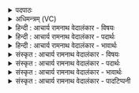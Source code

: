 <details><summary>पदपाठः</summary>

अ꣣नूपे꣢। गो꣡मा꣢꣯न्। गो꣡भिः꣢꣯। अ꣣क्षारि꣡ति꣢। सो꣡मः꣢꣯। दु꣣ग्धा꣡भिः꣢। अ꣣क्षारि꣡ति꣢। स꣣मुद्र꣢म्। स꣣म्। उद्र꣢म्। न। सं꣣व꣡र꣢णानि। स꣣म्। व꣡र꣢꣯णानि। अ꣣ग्मन्। मन्दी꣢। म꣡दा꣢꣯य। तो꣣शते। ९९८।
</details>

<details><summary>अधिमन्त्रम् (VC)</summary>

- पवमानः सोमः
- सप्तर्षयः
- बृहती
- मध्यमः
</details>

<details><summary>हिन्दी : आचार्य रामनाथ वेदालंकार - विषयः</summary>

अगले मन्त्र में दुधारू गायों का वर्णन है।
</details>

<details><summary>हिन्दी : आचार्य रामनाथ वेदालंकार - पदार्थः</summary>

पदार्थान्वयभाषाः -  (यदा) जब (गोमान्) गायों का स्वामी (गोभिः) गायों के साथ (अनूपे) अधिक जलवाले देश में (अक्षाः) निवास करता है, तब (दुग्धाभिः) दुही हुई भी गायों से (सोमः) दूध (अक्षाः) झरता रहता है, अर्थात् गायों में इतना अधिक दूध होता है कि दुह लेने के बाद भी पर्याप्त दूध थनों में बचा होकर चूता रहता है। (समुद्रं न) समुद्र में जैसे (संवरणानि) नदियों के जल पहुँचते हैं, वैसे ही गायों के दूध विशाल कड़ाह आदि में (अग्मन्) जाते हैं। (मन्दी) हर्षदायक गोदुग्ध-रूप सोम (मदाय) गोस्वामियों के हर्ष के लिए (तोशते) दुहने के समय शब्द करता है ॥२॥ यहाँ उपमालङ्कार है। ’रक्षाः’ की आवृत्ति में यमक है ॥२॥
</details>

<details><summary>हिन्दी : आचार्य रामनाथ वेदालंकार - भावार्थः</summary>

भावार्थभाषाः -  जिस घर या परिवार में बहुत दूध देनेवाली धेनुएँ हैं,वहाँ के निवासी यथेच्छ गाय के दूध,दही,मक्खन आदि का सेवन करते हुए और गाय के घी से यज्ञ करते हुए तथा परमात्मा का ध्यान करते हुए सदा खूब प्रसन्न रहते हैं ॥२॥
</details>

<details><summary>संस्कृत : आचार्य रामनाथ वेदालंकार - विषयः</summary>

अथ दोग्ध्र्यो गावो वर्ण्यन्ते।
</details>

<details><summary>संस्कृत : आचार्य रामनाथ वेदालंकार - पदार्थः</summary>

पदार्थान्वयभाषाः -  यदा (गोमान्) गोस्वामी (गोभिः) धेनुभिः सह (अनूपे) जलप्रचुरे देशे (अक्षाः) क्षियति निवसति तदा (दुग्धाभिः) दुग्धाभ्योऽपि गोभ्यः। [पञ्चम्यर्थे तृतीया।] (सोमः) पयः (अक्षाः) क्षरति। एतावत् प्रचुरं गोदुग्धं गोषु भवति यद् दोहनानन्तरमपि पर्याप्तं पयः स्तनेष्ववशिष्यमाणः स्रवतीति भावः। (समुद्रं न) पयोधिं यथा (संवरणानि) नदीनाम् उदकानि गच्छन्ति, तद्वद् गवां दुग्धानि विशालं कटाहादिकम् (अग्मन्) गच्छन्ति। (मन्दी) हर्षकरः गोदुग्धरूपः सोमः (मदाय) गोस्वामिनां हर्षाय (तोशते) दोहनकाले शब्दं करोति। [तुस शब्दे भ्वादिः, सकारस्य शकारादेशश्छान्दसः] ॥२॥ एतन्मन्त्रस्य पूर्वार्धो यास्काचार्येणैवं व्याख्यातः [अनूपे गोमान् गोभिरक्षाः सोमो दुग्धाभिरक्षाः। क्षियति-निगमः पूर्वः, क्षरति-निगम उतरः इत्येके। अनूपे गोमान् गोभिर्यदा क्षियत्यथ सोमो दुग्धाभ्यः क्षरति। सर्वे क्षियति-निगमा इति शाकपूणिः। निरु० ५।१३। इति] ॥ अत्रोपमालङ्कारः। ‘रक्षाः’ इत्यस्यावृत्तौ च यमकम् ॥२॥
</details>

<details><summary>संस्कृत : आचार्य रामनाथ वेदालंकार - भावार्थः</summary>

भावार्थभाषाः -  यस्मिन् गृहे परिवारे वा प्रचुरदुग्धदात्र्यो धेनवः सन्ति तन्निवासिनो यथेच्छं गोदुग्धदधिनवनीतादिकं सेवमाना गव्येन घृतेन यज्ञांश्च कुर्वन्तः परमात्मानं च ध्यायन्तः सदा सुप्रसन्नास्तिष्ठन्ति ॥२॥
</details>

<details><summary>संस्कृत : आचार्य रामनाथ वेदालंकार - पादटिप्पनी</summary>

टिप्पणी:   १.ऋ० ९।१०७।९।
</details>